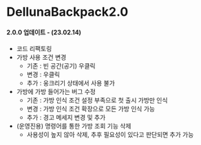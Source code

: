 # DellunaBackpack2.0

#### 2.0.0 업데이트 - (23.02.14)
+ 코드 리팩토링
+ 가방 사용 조건 변경
  - 기존 : 빈 공간(공기) 우클릭
  - 변경 : 우클릭
  - 추가 : 웅크리기 상태에서 사용 불가
+ 가방에 가방 들어가는 버그 수정
  - 기존 : 가방 인식 조건 설정 부족으로 첫 출시 가방만 인식
  - 변경 : 가방 인식 조건 확장으로 모든 가방 인식 가능
  - 추가 : 경고 메세지 변경 및 추가
+ (운영진용) 명령어를 통한 가방 조회 기능 삭제
  - 사용성이 높지 않아 삭제, 추후 필요성이 있다고 판단되면 추가 가능
